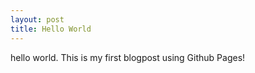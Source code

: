 ```yaml
---
layout: post
title: Hello World
---
```


hello world. This is my first blogpost using Github Pages!
